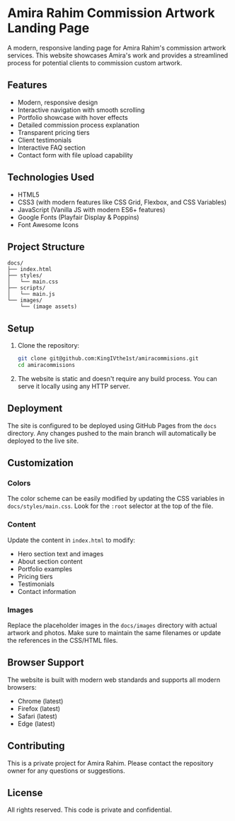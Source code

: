 # Amira Rahim Commission Artwork Landing Page

A modern, responsive landing page for Amira Rahim's commission artwork services. This website showcases Amira's work and provides a streamlined process for potential clients to commission custom artwork.

## Features

- Modern, responsive design
- Interactive navigation with smooth scrolling
- Portfolio showcase with hover effects
- Detailed commission process explanation
- Transparent pricing tiers
- Client testimonials
- Interactive FAQ section
- Contact form with file upload capability

## Technologies Used

- HTML5
- CSS3 (with modern features like CSS Grid, Flexbox, and CSS Variables)
- JavaScript (Vanilla JS with modern ES6+ features)
- Google Fonts (Playfair Display & Poppins)
- Font Awesome Icons

## Project Structure

```
docs/
├── index.html
├── styles/
│   └── main.css
├── scripts/
│   └── main.js
└── images/
    └── (image assets)
```

## Setup

1. Clone the repository:
   ```bash
   git clone git@github.com:KingIVthe1st/amiracommisions.git
   cd amiracommisions
   ```

2. The website is static and doesn't require any build process. You can serve it locally using any HTTP server.

## Deployment

The site is configured to be deployed using GitHub Pages from the `docs` directory. Any changes pushed to the main branch will automatically be deployed to the live site.

## Customization

### Colors

The color scheme can be easily modified by updating the CSS variables in `docs/styles/main.css`. Look for the `:root` selector at the top of the file.

### Content

Update the content in `index.html` to modify:
- Hero section text and images
- About section content
- Portfolio examples
- Pricing tiers
- Testimonials
- Contact information

### Images

Replace the placeholder images in the `docs/images` directory with actual artwork and photos. Make sure to maintain the same filenames or update the references in the CSS/HTML files.

## Browser Support

The website is built with modern web standards and supports all modern browsers:
- Chrome (latest)
- Firefox (latest)
- Safari (latest)
- Edge (latest)

## Contributing

This is a private project for Amira Rahim. Please contact the repository owner for any questions or suggestions.

## License

All rights reserved. This code is private and confidential.
